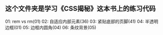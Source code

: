 ## 这个文件夹是学习《CSS揭秘》这本书上的练习代码
01: rem vs rm(01)
02: 自适应内部元素(36)
03: 紧贴底部的页脚(41)
04: 半透明边框(01)
05: 边框内圆角(04)
06: 条纹背景(05)
